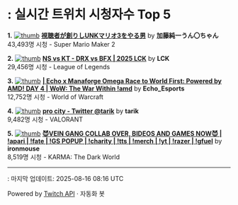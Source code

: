 # : 실시간 트위치 시청자수 Top 5

**1.** [![thumb](https://static-cdn.jtvnw.net/previews-ttv/live_user_kato_junichi0817-320x180.jpg)](https://twitch.tv/加藤純一うん〇ちゃん)
**[視聴者が創りしUNKマリオ3をやる男](https://twitch.tv/加藤純一うん〇ちゃん)** by **加藤純一うん〇ちゃん**<br>43,493명 시청  - Super Mario Maker 2

**2.** [![thumb](https://static-cdn.jtvnw.net/previews-ttv/live_user_lck-320x180.jpg)](https://twitch.tv/LCK)
**[NS vs KT - DRX vs BFX | 2025 LCK](https://twitch.tv/LCK)** by **LCK**<br>29,456명 시청  - League of Legends

**3.** [![thumb](https://static-cdn.jtvnw.net/previews-ttv/live_user_echo_esports-320x180.jpg)](https://twitch.tv/Echo_Esports)
**[| Echo x Manaforge Omega Race to World First: Powered by AMD!  DAY 4 | WoW: The War Within !amd](https://twitch.tv/Echo_Esports)** by **Echo_Esports**<br>12,752명 시청  - World of Warcraft

**4.** [![thumb](https://static-cdn.jtvnw.net/previews-ttv/live_user_tarik-320x180.jpg)](https://twitch.tv/tarik)
**[pro city - Twitter @tarik](https://twitch.tv/tarik)** by **tarik**<br>9,482명 시청  - VALORANT

**5.** [![thumb](https://static-cdn.jtvnw.net/previews-ttv/live_user_ironmouse-320x180.jpg)](https://twitch.tv/ironmouse)
**[😈VEIN GANG COLLAB OVER, BIDEOS AND GAMES NOW😈 | !apari | !fate | !GS POPUP | !charity | !tts | !merch | !yt | !razer | !gfuel](https://twitch.tv/ironmouse)** by **ironmouse**<br>8,519명 시청  - KARMA: The Dark World


---
: 마지막 업데이트: 2025-08-16 08:16 UTC

Powered by [Twitch API](https://dev.twitch.tv/docs/api/reference) · 자동화 봇
